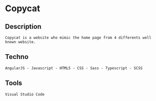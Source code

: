 # Copycat

## Description
```
Copycat is a website who mimic the home page from 4 differents well known website.

```

## Techno
```
AngularJS - Javascript - HTML5 - CSS - Sass - Typescript - SCSS

```

## Tools
```
Visual Studio Code

```
